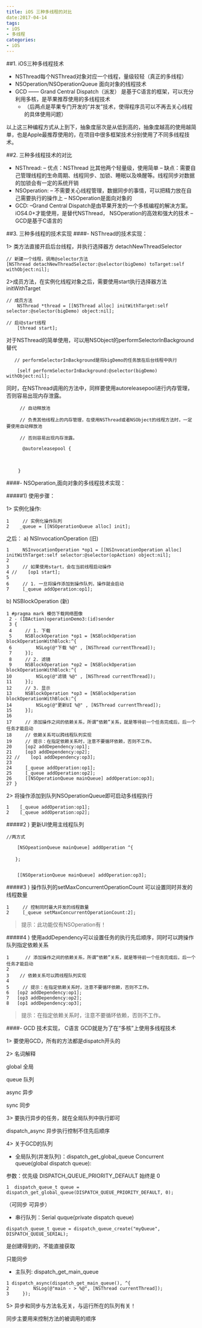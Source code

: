```yaml
---
title: iOS 三种多线程的对比
date:2017-04-14
tags:
- iOS
- 多线程
categories:
- iOS
---
```


##1. iOS三种多线程技术
 - NSThread每个NSThread对象对应一个线程，量级较轻（真正的多线程）
 - NSOperation/NSOperationQueue 面向对象的线程技术
 - GCD —— Grand Central Dispatch（派发） 是基于C语言的框架，可以充分利用多核，是苹果推荐使用的多线程技术
   - （后两点是苹果专门开发的“并发”技术，使得程序员可以不再去关心线程的具体使用问题）

以上这三种编程方式从上到下，抽象度层次是从低到高的，抽象度越高的使用越简单，也是Apple最推荐使用的，在项目中很多框架技术分别使用了不同多线程技术。

##2. 三种多线程技术的对比　
- NSThread:
   – 优点：NSThread 比其他两个轻量级，使用简单
   – 缺点：需要自己管理线程的生命周期、线程同步、加锁、睡眠以及唤醒等。线程同步对数据的加锁会有一定的系统开销
- NSOperation:
   – 不需要关心线程管理，数据同步的事情，可以把精力放在自己需要执行的操作上
   – NSOperation是面向对象的
- GCD:
   –Grand Central Dispatch是由苹果开发的一个多核编程的解决方案。iOS4.0+才能使用，是替代NSThread， NSOperation的高效和强大的技术
   –GCD是基于C语言的

##3. 三种多线程的技术实现
####- NSThread的技术实现：

1> 类方法直接开启后台线程，并执行选择器方
detachNewThreadSelector

```
// 新建一个线程，调用@selector方法
[NSThread detachNewThreadSelector:@selector(bigDemo) toTarget:self withObject:nil];
```
  2>成员方法，在实例化线程对象之后，需要使用start执行选择器方法
initWithTarget
```
// 成员方法
    NSThread *thread = [[NSThread alloc] initWithTarget:self selector:@selector(bigDemo) object:nil];

// 启动start线程
    [thread start];
 ```

对于NSThread的简单使用，可以用NSObject的performSelectorInBackground替代
```
   // performSelectorInBackground是将bigDemo的任务放在后台线程中执行

    [self performSelectorInBackground:@selector(bigDemo) withObject:nil];
```

同时，在NSThread调用的方法中，同样要使用autoreleasepool进行内存管理，否则容易出现内存泄露。

```
     // 自动释放池

     // 负责其他线程上的内存管理，在使用NSThread或者NSObject的线程方法时，一定要使用自动释放池

     // 否则容易出现内存泄露。

      @autoreleasepool {



 　　}
```


####- NSOperation,面向对象的多线程技术实现：

#####1)  使用步骤：

1>  实例化操作:
```
1     // 实例化操作队列
2    _queue = [[NSOperationQueue alloc] init];
```

之后：
a) NSInvocationOperation  (旧)
```
1     NSInvocationOperation *op1 = [[NSInvocationOperation alloc] initWithTarget:self selector:@selector(opAction) object:nil];
2
3     // 如果使用start，会在当前线程启动操作
4 //    [op1 start];
5
6     // 1. 一旦将操作添加到操作队列，操作就会启动
7     [_queue addOperation:op1];
```
b) NSBlockOperation  (新)
```
1 #pragma mark 模仿下载网络图像
 2 - (IBAction)operationDemo3:(id)sender
 3 {
 4     // 1. 下载
 5     NSBlockOperation *op1 = [NSBlockOperation blockOperationWithBlock:^{
 6         NSLog(@"下载 %@" , [NSThread currentThread]);
 7     }];
 8     // 2. 滤镜
 9     NSBlockOperation *op2 = [NSBlockOperation blockOperationWithBlock:^{
10         NSLog(@"滤镜 %@" , [NSThread currentThread]);
11     }];
12     // 3. 显示
13     NSBlockOperation *op3 = [NSBlockOperation blockOperationWithBlock:^{
14         NSLog(@"更新UI %@" , [NSThread currentThread]);
15     }];
16
17     // 添加操作之间的依赖关系，所谓“依赖”关系，就是等待前一个任务完成后，后一个任务才能启动
18     // 依赖关系可以跨线程队列实现
19     // 提示：在指定依赖关系时，注意不要循环依赖，否则不工作。
20     [op2 addDependency:op1];
21     [op3 addDependency:op2];
22 //    [op1 addDependency:op3];
23
24     [_queue addOperation:op1];
25     [_queue addOperation:op2];
26     [[NSOperationQueue mainQueue] addOperation:op3];
27 }
```


2> 将操作添加到队列NSOperationQueue即可启动多线程执行

```
1    [_queue addOperation:op1];
2    [_queue addOperation:op2];
```

#####2 ) 更新UI使用主线程队列
```
//两方式

    [NSOpeationQueue mainQueue] addOperation ^{

　　};


    [[NSOperationQueue mainQueue] addOperation:op3];

```

#####3 ) 操作队列的setMaxConcurrentOperationCount 可以设置同时并发的线程数量

```
1     // 控制同时最大并发的线程数量
2     [_queue setMaxConcurrentOperationCount:2];
```
>提示：此功能仅有NSOperation有！

#####4 ) 使用addDependency可以设置任务的执行先后顺序，同时可以跨操作队列指定依赖关系
```
1      // 添加操作之间的依赖关系，所谓“依赖”关系，就是等待前一个任务完成后，后一个任务才能启动
2
3    // 依赖关系可以跨线程队列实现
4
5     // 提示：在指定依赖关系时，注意不要循环依赖，否则不工作。
6   [op2 addDependency:op1];
7   [op3 addDependency:op2];
8   [op1 addDependency:op3];
```
>提示：在指定依赖关系时，注意不要循环依赖，否则不工作。

####- GCD 技术实现， C语言
GCD就是为了在“多核”上使用多线程技术

 1> 要使用GCD，所有的方法都是dispatch开头的

 2> 名词解释

 global  全局

 queue   队列

 async   异步

 sync    同步



 3> 要执行异步的任务，就在全局队列中执行即可

 dispatch_async 异步执行控制不住先后顺序



 4> 关于GCD的队列

- 全局队列(并发队列)：dispatch_get_global_queue
 Concurrent queue(global dispatch queue):

参数：优先级 DISPATCH_QUEUE_PRIORITY_DEFAULT
始终是 0
```
1  dispatch_queue_t queue = dispatch_get_global_queue(DISPATCH_QUEUE_PRIORITY_DEFAULT, 0);
```
（可同步 可异步）
- 串行队列：Serial quque(private dispatch queue)

```
dispatch_queue_t queue = dispatch_queue_create("myQueue", DISPATCH_QUEUE_SERIAL);
```
是创建得到的，不能直接获取

只能同步

- 主队列:  dispatch_get_main_queue

```
1 dispatch_async(dispatch_get_main_queue(), ^{
2         NSLog(@"main - > %@", [NSThread currentThread]);
3     });
```

 5> 异步和同步与方法名无关，与运行所在的队列有关！

 同步主要用来控制方法的被调用的顺序
